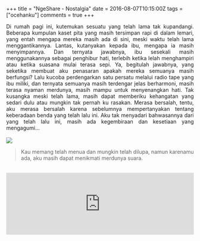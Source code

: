 +++
title = "NgeShare - Nostalgia"
date = 2016-08-07T10:15:00Z
tags = ["ocehanku"]
comments = true
+++

<div style="text-align: justify;">Di rumah pagi ini, kutemukan sesuatu yang telah lama tak kupandangi. Beberapa kumpulan kaset pita yang masih tersimpan rapi di dalam lemari, yang entah mengapa mereka masih ada di sini, meski waktu telah lama menggantikannya. Lantas, kutanyakan kepada ibu, mengapa ia masih menyimpannya. Dan ternyata jawabnya, ibu sesekali masih menggunakannya sebagai penghibur hati, terlebih ketika lelah menghampiri atau ketika suasana mulai terasa sepi. Ya, begitulah jawabnya, yang seketika membuat aku penasaran apakah mereka semuanya masih berfungsi? Lalu kucoba perdengarkan satu persatu melalui radio tape yang ibu miliki, dan ternyata semuanya masih terdengar jelas berharmoni, masih terasa nyaman merdunya, masih mampu untuk menyenangkan hati. Tak kusangka meski telah lama, masih dapat memberiku kehangatan yang sedari dulu atau mungkin tak pernah ku rasakan. Merasa bersalah, tentu, aku merasa bersalah karena sebelumnya mempertanyakan tentang keberadaan benda yang telah lalu ini. Aku tak menyadari bahwasannya dari yang telah lalu ini, masih ada kegembiraan dan kesetiaan yang mengagumi...<br /><br /><img border="0" src="https://4.bp.blogspot.com/-xU3Y65OKYE8/V6ShESqAxaI/AAAAAAAAOJ0/tStYOm_8WRIIgzp58T6tafD_IrT8sYjfACLcB/s1600/IMG_20160726_081903-01.jpeg" /><br /><blockquote class="tr_bq">Kau memang telah menua dan mungkin telah dilupa, namun karenamu ada, aku masih dapat menikmati merdunya suara.</blockquote><br />
<iframe frameborder="no" height="166" scrolling="no" src="https://w.soundcloud.com/player/?url=https%3A//api.soundcloud.com/tracks/277167795&amp;color=ff5500&amp;auto_play=true&amp;hide_related=false&amp;show_comments=true&amp;show_user=true&amp;show_reposts=false" width="100%"></iframe></div>
